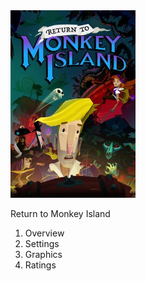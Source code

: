 <img src="cover.jpg" width="200" />

Return to Monkey Island

1. Overview
2. Settings
3. Graphics
4. Ratings